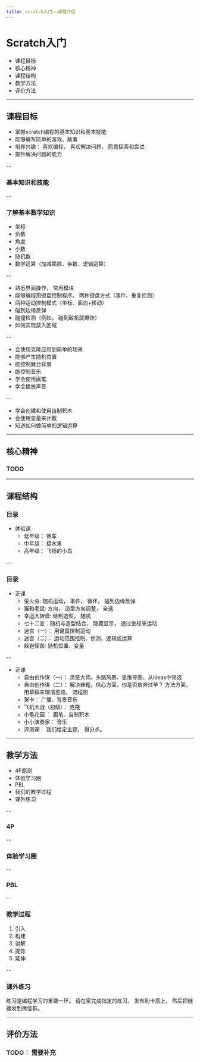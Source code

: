 ```yaml
---
title: scratch入门——课程介绍
---
```


# Scratch入门

* 课程目标
* 核心精神
* 课程结构
* 教学方法
* 评价方法

---

## 课程目标

* 掌握scratch编程的基本知识和基本技能
* 能够编写简单的游戏、故事
* 培养兴趣： 喜欢编程， 喜欢解决问题， 愿意探索和尝试
* 提升解决问题的能力

--

### 基本知识和技能

--

### 了解基本数学知识

* 坐标
* 负数
* 角度
* 小数
* 随机数
* 数学运算（加减乘除、余数、逻辑运算）

--

* 熟悉界面操作， 常用模块
* 能够编程用键盘控制程序。 两种键盘方式（事件、重复侦测）
* 两种运动控制模式（坐标、面向+移动）
* 碰到边缘反弹
* 碰撞检测（例如， 碰到敌机就爆炸）
* 如何实现禁入区域

--

* 会使用克隆应用到简单的场景
* 能够产生随机位置
* 能控制舞台背景
* 能控制音乐
* 学会使用画笔
* 学会播放声音

--

* 学会创建和使用自制积木
* 会使用变量来计数
* 知道如何做简单的逻辑运算

---

## 核心精神
### TODO

---

## 课程结构

### 目录

- 体验课
  - 低年级： 赛车
  - 中年级： 接水果
  - 高年级： 飞扬的小鸟

--

### 目录
- 正课
    - 萤火虫: 随机运动， 事件， 循环， 碰到边缘反弹
    - 猫和老鼠: 方向， 造型方向调整， 全选
    - 幸运大转盘: 绘制造型， 随机
    - 七十二变：随机与造型结合， 隐藏显示， 通过坐标来运动
    - 迷宫（一）： 用键盘控制运动
    - 迷宫（二）： 运动范围控制、侦测、逻辑或运算
    - 躲避怪兽:  随机位置、变量

--

- 正课
    - 自由创作课（一）： 灵感大师。头脑风暴、思维导图、从ideas中筛选
    - 自由创作课（二）： 解决难题。信心方面，你是否放弃过早？ 方法方面，用草稿来理清思路， 流程图
    - 贺卡： 广播、背景音乐
    - 飞机大战（初级）： 克隆
    - 小龟花园 ： 画笔、自制积木
    - 小小演奏家： 音乐
    - 评测课： 我们给定主题， 得分点。

---

## 教学方法

* 4P原则
* 体验学习圈
* PBL
* 我们的教学过程
* 课外练习

--

### 4P

--

### 体验学习圈

--

### PBL

--

### 教学过程

1. 引入
2. 构建
3. 讲解
4. 提炼
5. 延伸

--

### 课外练习
练习是编程学习的重要一环。
请在家完成指定的练习， 发布到卡搭上， 然后把链接发到微信群。

---

## 评价方法

### TODO： 需要补充